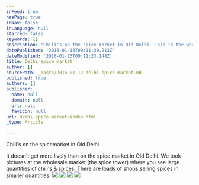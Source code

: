 ```yaml
---
inFeed: true
hasPage: true
inNav: false
inLanguage: null
starred: false
keywords: []
description: "Chili's on the spice market in Old Delhi. This is the wholesale market, where large quantities can be bought. But there is a large part where you can buy the spices in lower quantities."
datePublished: '2016-01-13T09:11:30.213Z'
dateModified: '2016-01-13T09:11:23.148Z'
title: Delhi spice market
author: []
sourcePath: _posts/2016-01-12-delhi-spice-market.md
published: true
authors: []
publisher:
  name: null
  domain: null
  url: null
  favicon: null
url: delhi-spice-market/index.html
_type: Article

---
```

Chili's on the spicemarket in Old Delhi

It doesn't get more lively than on the spice market in Old Delhi. We took pictures at the wholesale market (the spice tower) where you see large quantities of chili's & spices. There are loads of shops selling spices in smaller quantities. ![](https://the-grid-user-content.s3-us-west-2.amazonaws.com/eeecabce-55cb-4831-beec-ca40ff72f38e.JPG)
![](https://the-grid-user-content.s3-us-west-2.amazonaws.com/d47c355c-d084-4667-b118-4acbf6f622ef.jpg)
![](https://the-grid-user-content.s3-us-west-2.amazonaws.com/017cda06-1142-4e1c-935b-f25a00a622c2.jpg)
![](https://the-grid-user-content.s3-us-west-2.amazonaws.com/fcb0c155-c72c-4012-8efc-03b20e76de85.JPG)